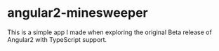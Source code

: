 # angular2-minesweeper

This is a simple app I made when exploring the original Beta release of Angular2 with TypeScript support.
